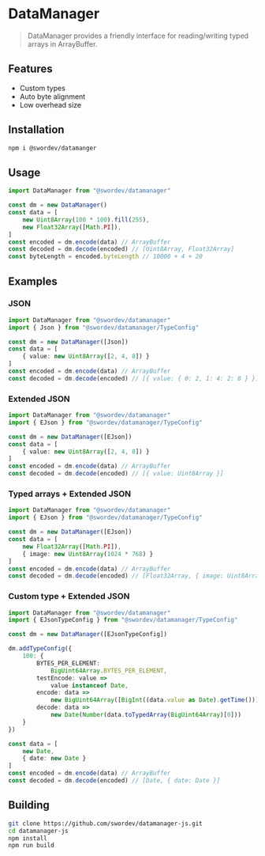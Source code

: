 # DataManager
> DataManager provides a friendly interface for reading/writing typed arrays in ArrayBuffer.

## Features

- Custom types
- Auto byte alignment
- Low overhead size

## Installation

```sh
npm i @swordev/datamanger
```

## Usage

```typescript
import DataManager from "@swordev/datamanager"

const dm = new DataManager()
const data = [
	new Uint8Array(100 * 100).fill(255),
	new Float32Array([Math.PI]),
]
const encoded = dm.encode(data) // ArrayBuffer
const decoded = dm.decode(encoded) // [Uint8Array, Float32Array]
const byteLength = encoded.byteLength // 10000 + 4 + 20
```

## Examples

### JSON

```typescript
import DataManager from "@swordev/datamanager"
import { Json } from "@swordev/datamanager/TypeConfig"

const dm = new DataManager([Json])
const data = [
	{ value: new Uint8Array([2, 4, 8]) }
]
const encoded = dm.encode(data) // ArrayBuffer
const decoded = dm.decode(encoded) // [{ value: { 0: 2, 1: 4: 2: 8 } }]
```

### Extended JSON

```typescript
import DataManager from "@swordev/datamanager"
import { EJson } from "@swordev/datamanager/TypeConfig"

const dm = new DataManager([EJson])
const data = [
	{ value: new Uint8Array([2, 4, 8]) }
]
const encoded = dm.encode(data) // ArrayBuffer
const decoded = dm.decode(encoded) // [{ value: Uint8Array }]
```

### Typed arrays + Extended JSON

```typescript
import DataManager from "@swordev/datamanager"
import { EJson } from "@swordev/datamanager/TypeConfig"

const dm = new DataManager([EJson])
const data = [
	new Float32Array([Math.PI]),
	{ image: new Uint8Array(1024 * 768) }
]
const encoded = dm.encode(data) // ArrayBuffer
const decoded = dm.decode(encoded) // [Float32Array, { image: Uint8Array }]
```

### Custom type + Extended JSON

```typescript
import DataManager from "@swordev/datamanager"
import { EJsonTypeConfig } from "@swordev/datamanager/TypeConfig"

const dm = new DataManager([EJsonTypeConfig])

dm.addTypeConfig({
	100: {
		BYTES_PER_ELEMENT:
			BigUint64Array.BYTES_PER_ELEMENT,
		testEncode: value =>
			value instanceof Date,
		encode: data =>
			new BigUint64Array([BigInt((data.value as Date).getTime())]),
		decode: data =>
			new Date(Number(data.toTypedArray(BigUint64Array)[0]))
	}
})

const data = [
	new Date,
	{ date: new Date }
]
const encoded = dm.encode(data) // ArrayBuffer
const decoded = dm.decode(encoded) // [Date, { date: Date }]
```

## Building

```sh
git clone https://github.com/swordev/datamanager-js.git
cd datamanager-js
npm install
npm run build
```